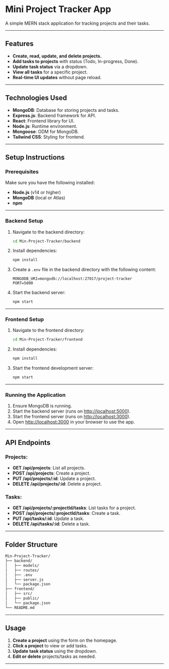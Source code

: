 # **Mini Project Tracker App**

A simple MERN stack application for tracking projects and their tasks.

---

## **Features**

- **Create, read, update, and delete projects.**
- **Add tasks to projects** with status (Todo, In-progress, Done).
- **Update task status** via a dropdown.
- **View all tasks** for a specific project.
- **Real-time UI updates** without page reload.

---

## **Technologies Used**

- **MongoDB**: Database for storing projects and tasks.
- **Express.js**: Backend framework for API.
- **React**: Frontend library for UI.
- **Node.js**: Runtime environment.
- **Mongoose**: ODM for MongoDB.
- **Tailwind CSS**: Styling for frontend.

---

## **Setup Instructions**

### **Prerequisites**

Make sure you have the following installed:

- **Node.js** (v14 or higher)
- **MongoDB** (local or Atlas)
- **npm**

---

### **Backend Setup**

1. Navigate to the backend directory:

   ```bash
   cd Min-Project-Tracker/backend
   ```

2. Install dependencies:

   ```bash
   npm install
   ```

3. Create a `.env` file in the backend directory with the following content:

   ```
   MONGODB_URI=mongodb://localhost:27017/project-tracker
   PORT=5000
   ```

4. Start the backend server:
   ```bash
   npm start
   ```

---

### **Frontend Setup**

1. Navigate to the frontend directory:

   ```bash
   cd Min-Project-Tracker/frontend
   ```

2. Install dependencies:

   ```bash
   npm install
   ```

3. Start the frontend development server:
   ```bash
   npm start
   ```

---

### **Running the Application**

1. Ensure MongoDB is running.
2. Start the backend server (runs on [http://localhost:5000](http://localhost:5000)).
3. Start the frontend server (runs on [http://localhost:3000](http://localhost:3000)).
4. Open [http://localhost:3000](http://localhost:3000) in your browser to use the app.

---

## **API Endpoints**

### **Projects:**

- **GET /api/projects**: List all projects.
- **POST /api/projects**: Create a project.
- **PUT /api/projects/:id**: Update a project.
- **DELETE /api/projects/:id**: Delete a project.

### **Tasks:**

- **GET /api/projects/:projectId/tasks**: List tasks for a project.
- **POST /api/projects/:projectId/tasks**: Create a task.
- **PUT /api/tasks/:id**: Update a task.
- **DELETE /api/tasks/:id**: Delete a task.

---

## **Folder Structure**

```bash
Min-Project-Tracker/
├── backend/
│   ├── models/
│   ├── routes/
│   ├── .env
│   ├── server.js
│   └── package.json
├── frontend/
│   ├── src/
│   ├── public/
│   └── package.json
└── README.md
```

---

## **Usage**

1. **Create a project** using the form on the homepage.
2. **Click a project** to view or add tasks.
3. **Update task status** using the dropdown.
4. **Edit or delete** projects/tasks as needed.

---
